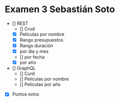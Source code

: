 # Examen 3 Sebastián Soto

- [] REST
  - [] Crud
  - [x] Películas por nombre
  - [x] Rango presupuestos
  - [x] Rango duración
  - [x] por día y mes
  - [] por fecha
  - [x] por año
- [] GraphQL
  - [] Curd
  - [] Películas por nombre
  - [] Peliculas por año
- [x] Puntos extra
